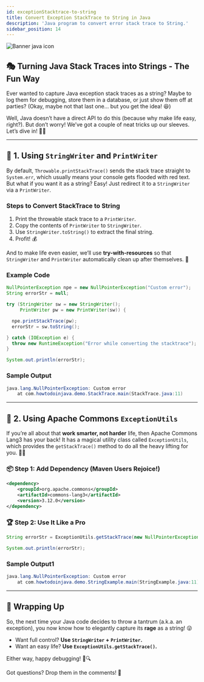 ```yaml
---
id: exceptionStacktrace-to-string
title: Convert Exception StackTrace to String in Java
description: 'Java program to convert error stack trace to String.'
sidebar_position: 14
---
```

![Banner java icon](@site/static/img/kits/java/banner-java-icon.png)

## 🎭 Turning Java Stack Traces into Strings - The Fun Way

Ever wanted to capture Java exception stack traces as a string? Maybe to log them for debugging, store them in a database, or just show them off at parties? (Okay, maybe not that last one... but you get the idea! 😆)

Well, Java doesn’t have a direct API to do this (because why make life easy, right?). But don’t worry! We’ve got a couple of neat tricks up our sleeves. Let’s dive in! 🏊‍♂️

---

## 📝 1. Using `StringWriter` and `PrintWriter`

By default, `Throwable.printStackTrace()` sends the stack trace straight to `System.err`, which usually means your console gets flooded with red text. But what if you want it as a string? Easy! Just redirect it to a `StringWriter` via a `PrintWriter`.

### Steps to Convert StackTrace to String

1. Print the throwable stack trace to a `PrintWriter`.
2. Copy the contents of `PrintWriter` to `StringWriter`.
3. Use `StringWriter.toString()` to extract the final string.
4. Profit! 💰

And to make life even easier, we’ll use **try-with-resources** so that `StringWriter` and `PrintWriter` automatically clean up after themselves. 🙌

### Example Code

```java
NullPointerException npe = new NullPointerException("Custom error");
String errorStr = null;

try (StringWriter sw = new StringWriter();
     PrintWriter pw = new PrintWriter(sw)) {

  npe.printStackTrace(pw);
  errorStr = sw.toString();

} catch (IOException e) {
  throw new RuntimeException("Error while converting the stacktrace");
}

System.out.println(errorStr);
```

### Sample Output

```java
java.lang.NullPointerException: Custom error
    at com.howtodoinjava.demo.StackTrace.main(StackTrace.java:11)
```

---

## 🚀 2. Using Apache Commons `ExceptionUtils`

If you’re all about that **work smarter, not harder** life, then Apache Commons Lang3 has your back! It has a magical utility class called `ExceptionUtils`, which provides the `getStackTrace()` method to do all the heavy lifting for you. 🎩✨

### 📦 Step 1: Add Dependency (Maven Users Rejoice!)

```xml
<dependency>
    <groupId>org.apache.commons</groupId>
    <artifactId>commons-lang3</artifactId>
    <version>3.12.0</version>
</dependency>
```

### 🏆 Step 2: Use It Like a Pro

```java
String errorStr = ExceptionUtils.getStackTrace(new NullPointerException("Custom error"));

System.out.println(errorStr);
```

### Sample Output1

```java
java.lang.NullPointerException: Custom error
    at com.howtodoinjava.demo.StringExample.main(StringExample.java:11)
```

---

## 🎉 Wrapping Up

So, the next time your Java code decides to throw a tantrum (a.k.a. an exception), you now know how to elegantly capture its **rage** as a string! 😜

- Want full control? **Use `StringWriter` + `PrintWriter`.**
- Want an easy life? **Use `ExceptionUtils.getStackTrace()`.**

Either way, happy debugging! 🐛🔍

Got questions? Drop them in the comments! 🚀
